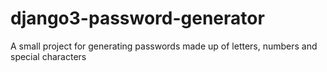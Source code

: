 # django3-password-generator
A small project for generating passwords made up of letters, numbers and special characters
